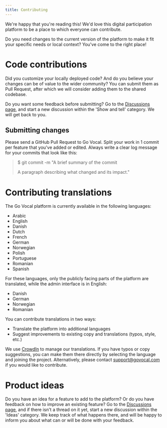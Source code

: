 ```yaml
---
title: Contributing
---
```

We're happy that you're reading this! 
We'd love this digital participation platform to be a place to which everyone can contribute.

Do you need changes to the current version of the platform to make it fit your specific needs or local context?
You've come to the right place!

# Code contributions
Did you customize your locally deployed code? And do you believe your changes can be of value to the wider community?
You can submit them as Pull Request, after which we will consider adding them to the shared codebase.

Do you want some feedback before submitting? Go to the [Discussions page](https://github.com/CitizenLabDotCo/citizenlab/discussions), and start a new discussion within the 'Show and tell' category. We will get back to you.

## Submitting changes
Please send a GitHub Pull Request to Go Vocal. 
Split your work in 1 commit per feature that you've added or edited.
Always write a clear log message for your commits that look like this:

> $ git commit -m "A brief summary of the commit
> 
> A paragraph describing what changed and its impact."

# Contributing translations

The Go Vocal platform is currently available in the following languages:

* Arabic
* English
* Danish
* Dutch
* French
* German
* Norwegian
* Polish
* Portuguese
* Romanian
* Spanish

For these languages, only the publicly facing parts of the platform are translated, while the admin interface is in English:

* Danish
* German
* Norwegian
* Romanian

You can contribute translations in two ways:
* Translate the platform into additional languages
* Suggest improvements to existing copy and translations (typos, style, etc.)

We use [CrowdIn](https://crowdin.com/project/citizenlabdotcocitizenlab) to manage our translations. If you have typos or copy suggestions, you can make them there directly by selecting the language and joining the project. 
Alternatively, please contact support@govocal.com if you would like to contribute.

# Product ideas
Do you have an idea for a feature to add to the platform? Or do you have feedback on how to improve an existing feature? 
Go to the [Discussions page](https://github.com/CitizenLabDotCo/citizenlab/discussions), and if there isn't a thread on it yet, start a new discussion within the 'Ideas' category.
We keep track of what happens there, and will be happy to inform you about what can or will be done with your feedback. 
